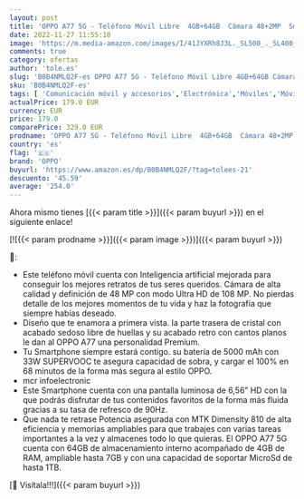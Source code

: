 ```yaml
---
layout: post
title: 'OPPO A77 5G - Teléfono Móvil Libre  4GB+64GB  Cámara 48+2MP  Smartphone Android  Batería 5000mAh  Batería 5000mAh  Carga Rápida 33W  Dual SIM - Negro'
date: 2022-11-27 11:55:10
image: 'https://m.media-amazon.com/images/I/41JYXRh8J3L._SL500_._SL400_.jpg'
comments: true
category: ofertas
author: 'tole.es'
slug: 'B0B4NMLQ2F-es OPPO A77 5G - Teléfono Móvil Libre 4GB+64GB Cámara 48+2MP...'
sku: 'B0B4NMLQ2F-es'
tags: [ 'Comunicación móvil y accesorios','Electrónica','Móviles','Móviles y smartphones libres','android','oppo','🇪🇸', ]
actualPrice: 179.0 EUR
currency: EUR
price: 179.0
comparePrice: 329.0 EUR
prodname: 'OPPO A77 5G - Teléfono Móvil Libre  4GB+64GB  Cámara 48+2MP  Smartphone Android  Batería 5000mAh  Batería 5000mAh  Carga Rápida 33W  Dual SIM - Negro'
country: 'es'
flag: '🇪🇸'
brand: 'OPPO'
buyurl: 'https://www.amazon.es/dp/B0B4NMLQ2F/?tag=tolees-21'
descuento: '45.59'
average: '254.0'
---
```


Ahora mismo tienes [{{< param title >}}]({{< param buyurl >}}) en el siguiente enlace!

[![{{< param prodname >}}]({{< param image >}})]({{< param buyurl >}})

🔎:

- Este teléfono móvil cuenta con Inteligencia artificial mejorada para conseguir los mejores retratos de tus seres queridos. Cámara de alta calidad y definición de 48 MP con modo Ultra HD de 108 MP. No pierdas detalle de los mejores momentos de tu vida y haz la fotografía que siempre habías deseado.
- Diseño que te enamora a primera vista. la parte trasera de cristal con acabado sedoso libre de huellas y su acabado retro con cantos planos le dan al OPPO A77 una personalidad Premium.
- Tu Smartphone siempre estará contigo. su batería de 5000 mAh con 33W SUPERVOOC te asegura capacidad de sobra, y cargar el 100% en 68 minutos de la forma más segura al estilo OPPO.
- mcr infoelectronic
- Este Smartphone cuenta con una pantalla luminosa de 6,56” HD con la que podrás disfrutar de tus contenidos favoritos de la forma más fluida gracias a su tasa de refresco de 90Hz.
- Que nada te retrase Potencia asegurada con MTK Dimensity 810 de alta eficiencia y memorias ampliables para que trabajes con varias tareas importantes a la vez y almacenes todo lo que quieras. El OPPO A77 5G cuenta con 64GB de almacenamiento interno acompañado de 4GB de RAM, ampliable hasta 7GB y con una capacidad de soportar MicroSd de hasta 1TB.

[🛒 Visítala!!!]({{< param buyurl >}})
